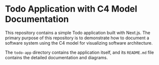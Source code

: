 # Todo Application with C4 Model Documentation

This repository contains a simple Todo application built with Next.js. The primary purpose of this repository is to demonstrate how to document a software system using the C4 model for visualizing software architecture.

The `todo-app` directory contains the application itself, and its `README.md` file contains the detailed documentation and diagrams.
